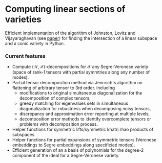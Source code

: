 # Computing linear sections of varieties
Efficient implementation of the algorithm of Johnston, Lovitz and Vijayaraghavan (see [paper](https://arxiv.org/abs/2212.03851)) for finding the intersection of a linear subspace and a conic variety in Python.

### Current features
- Compute $(\mathcal W, \mathcal X)$-decompositions for $\mathcal X$ any Segre-Veronese variety (space of rank-1 tensors with partial symmtries along any number of modes).
- Partial tensor decomposition method via Jennrich's algorithm on flattening of arbitrary tensor to 3rd order. Including
  - modifications to original simultaneous diagonalization for the decomposition of complex tensors,
  - greedy matching for eigenvalues sets in simultaneous diagonalization for robustness when decomposing noisy tensors,
  - discrepancy and approximation error reporting at multiple levels,
  - decomposition error methods to identify overcomplete tensors or problems with decomposition process.
- Helper functions for symmetric lifts/symmetric khatri rhao products of subspaces.
- Helper functions for partial expansions of symmetric tensors (Veronese embeddings to Segre embeddings along specificied modes).
- Efficient generation of an a basis of polynomials for the degree-2 component of the ideal for a Segre-Veronese variety.
